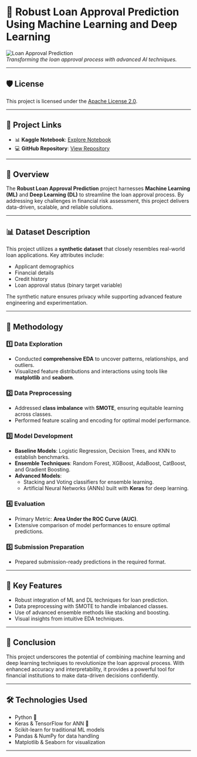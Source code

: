 # 🚀 **Robust Loan Approval Prediction Using Machine Learning and Deep Learning**  

![Loan Approval Prediction](https://media.giphy.com/media/26tPoyDhjiJ2g7w4k/giphy.gif)  
*Transforming the loan approval process with advanced AI techniques.*  

---

## 🛡️ **License**  
This project is licensed under the [Apache License 2.0](https://www.apache.org/licenses/LICENSE-2.0).  

---

## 🔗 **Project Links**  
- 📊 **Kaggle Notebook**: [Explore Notebook](https://www.kaggle.com/code/shuvendupritam/robust-loan-approval-prediction-using-ml-and-dl)  
- 💻 **GitHub Repository**: [View Repository](https://github.com/SPritamDas/Portfolio-Projects/blob/main/Loan%20Approval%20Prediction/robust-loan-approval-prediction-using-ml-and-dl.ipynb)  

---

## 📖 **Overview**  
The **Robust Loan Approval Prediction** project harnesses **Machine Learning (ML)** and **Deep Learning (DL)** to streamline the loan approval process. By addressing key challenges in financial risk assessment, this project delivers data-driven, scalable, and reliable solutions.  

---

## 📊 **Dataset Description**  
This project utilizes a **synthetic dataset** that closely resembles real-world loan applications. Key attributes include:  
- Applicant demographics  
- Financial details  
- Credit history  
- Loan approval status (binary target variable)  

The synthetic nature ensures privacy while supporting advanced feature engineering and experimentation.  

---

## 🔬 **Methodology**  

### 1️⃣ **Data Exploration**  
- Conducted **comprehensive EDA** to uncover patterns, relationships, and outliers.  
- Visualized feature distributions and interactions using tools like **matplotlib** and **seaborn**.  

### 2️⃣ **Data Preprocessing**  
- Addressed **class imbalance** with **SMOTE**, ensuring equitable learning across classes.  
- Performed feature scaling and encoding for optimal model performance.  

### 3️⃣ **Model Development**  
- **Baseline Models**: Logistic Regression, Decision Trees, and KNN to establish benchmarks.  
- **Ensemble Techniques**: Random Forest, XGBoost, AdaBoost, CatBoost, and Gradient Boosting.  
- **Advanced Models**:  
  - Stacking and Voting classifiers for ensemble learning.  
  - Artificial Neural Networks (ANNs) built with **Keras** for deep learning.  

### 4️⃣ **Evaluation**  
- Primary Metric: **Area Under the ROC Curve (AUC)**.  
- Extensive comparison of model performances to ensure optimal predictions.  

### 5️⃣ **Submission Preparation**  
- Prepared submission-ready predictions in the required format.  

---

## 🎯 **Key Features**  
- Robust integration of ML and DL techniques for loan prediction.  
- Data preprocessing with SMOTE to handle imbalanced classes.  
- Use of advanced ensemble methods like stacking and boosting.  
- Visual insights from intuitive EDA techniques.  

---

## 🏁 **Conclusion**  
This project underscores the potential of combining machine learning and deep learning techniques to revolutionize the loan approval process. With enhanced accuracy and interpretability, it provides a powerful tool for financial institutions to make data-driven decisions confidently.  

---

## 🛠️ **Technologies Used**  
- Python 🐍  
- Keras & TensorFlow for ANN 🧠  
- Scikit-learn for traditional ML models  
- Pandas & NumPy for data handling  
- Matplotlib & Seaborn for visualization  

---
